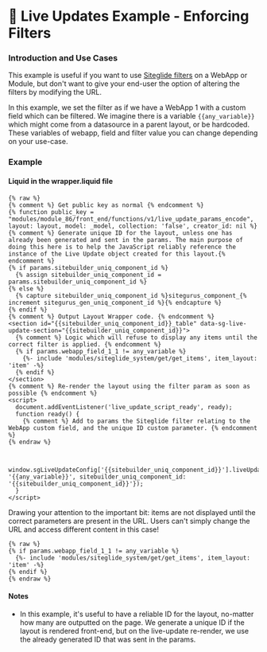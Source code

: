 # 🔹 Live Updates Example - Enforcing Filters

### Introduction and Use Cases <a href="#introduction-and-use-cases" id="introduction-and-use-cases"></a>

This example is useful if you want to use [Siteglide filters](https://developers.siteglide.com/search-and-filtering) on a WebApp or Module, but don't want to give your end-user the option of altering the filters by modifying the URL.

In this example, we set the filter as if we have a WebApp 1 with a custom field which can be filtered. We imagine there is a variable `{{any_variable}}` which might come from a datasource in a parent layout, or be hardcoded. These variables of webapp, field and filter value you can change depending on your use-case.

### Example <a href="#example" id="example"></a>

#### Liquid in the wrapper.liquid file <a href="#liquid-in-the-wrapperliquid-file" id="liquid-in-the-wrapperliquid-file"></a>

```liquid
{% raw %}
{% comment %} Get public key as normal {% endcomment %}
{% function public_key = "modules/module_86/front_end/functions/v1/live_update_params_encode", layout: layout, model: _model, collection: 'false', creator_id: nil %}
{% comment %} Generate unique ID for the layout, unless one has already been generated and sent in the params. The main purpose of doing this here is to help the JavaScript reliably reference the instance of the Live Update object created for this layout.{% endcomment %}
{% if params.sitebuilder_uniq_component_id %}
  {% assign sitebuilder_uniq_component_id = params.sitebuilder_uniq_component_id %}
{% else %}
  {% capture sitebuilder_uniq_component_id %}sitegurus_component_{% increment sitegurus_gen_uniq_component_id %}{% endcapture %}
{% endif %}
{% comment %} Output Layout Wrapper code. {% endcomment %}
<section id="{{sitebuilder_uniq_component_id}}_table" data-sg-live-update-section="{{sitebuilder_uniq_component_id}}">
  {% comment %} Logic which will refuse to display any items until the correct filter is applied. {% endcomment %}
  {% if params.webapp_field_1_1 != any_variable %}
    {%- include 'modules/siteglide_system/get/get_items', item_layout: 'item' -%}
  {% endif %}
</section>
{% comment %} Re-render the layout using the filter param as soon as possible {% endcomment %}
<script>
  document.addEventListener('live_update_script_ready', ready);
  function ready() {
    {% comment %} Add to params the Siteglide filter relating to the WebApp custom field, and the unique ID custom parameter. {% endcomment %}
{% endraw %}


    window.sgLiveUpdateConfig['{{sitebuilder_uniq_component_id}}'].liveUpdate({webapp_field_1_1: '{{any_variable}}', sitebuilder_uniq_component_id: '{{sitebuilder_uniq_component_id}}'});
  }
</script>
```

Drawing your attention to the important bit: items are not displayed until the correct parameters are present in the URL. Users can't simply change the URL and access different content in this case!

```
{% raw %}
{% if params.webapp_field_1_1 != any_variable %}
  {%- include 'modules/siteglide_system/get/get_items', item_layout: 'item' -%}
{% endif %}
{% endraw %}
```

#### Notes <a href="#notes" id="notes"></a>

* In this example, it's useful to have a reliable ID for the layout, no-matter how many are outputted on the page. We generate a unique ID if the layout is rendered front-end, but on the live-update re-render, we use the already generated ID that was sent in the params.
